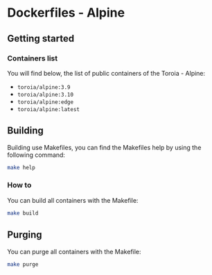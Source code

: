 # Dockerfiles - Alpine
## Getting started
### Containers list
You will find below, the list of public containers of the Toroia - Alpine:
- `toroia/alpine:3.9`
- `toroia/alpine:3.10`
- `toroia/alpine:edge`
- `toroia/alpine:latest`
## Building
Building use Makefiles, you can find the Makefiles help by using the following command:
```bash
make help
```
### How to
You can build all containers with the Makefile:
```bash
make build
```
## Purging
You can purge all containers with the Makefile:
```bash
make purge
```
